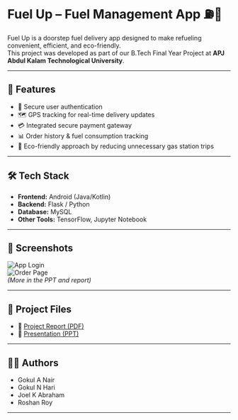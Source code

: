 # Fuel Up – Fuel Management App ⛽📱

Fuel Up is a doorstep fuel delivery app designed to make refueling convenient, efficient, and eco-friendly.  
This project was developed as part of our B.Tech Final Year Project at **APJ Abdul Kalam Technological University**.

---

## 🚀 Features
- 🔐 Secure user authentication  
- 🗺️ GPS tracking for real-time delivery updates  
- 💳 Integrated secure payment gateway  
- 📊 Order history & fuel consumption tracking  
- 🌱 Eco-friendly approach by reducing unnecessary gas station trips  

---

## 🛠️ Tech Stack
- **Frontend:** Android (Java/Kotlin)  
- **Backend:** Flask / Python  
- **Database:** MySQL  
- **Other Tools:** TensorFlow, Jupyter Notebook  

---

## 📸 Screenshots
![App Login](screenshots/login.png)  
![Order Page](screenshots/order.png)  
*(More in the PPT and report)*  

---

## 📂 Project Files
- 📄 [Project Report (PDF)](Main%20Project.pdf)  
- 🎤 [Presentation (PPT)](ppt-paper%20presentation%5Bfinal%5D%5B1%5D.ppt)  

---

## 👨‍💻 Authors
- Gokul A Nair  
- Gokul N Hari  
- Joel K Abraham  
- Roshan Roy  

---
